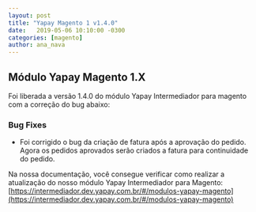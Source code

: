 ```yaml
---
layout: post
title: "Yapay Magento 1 v1.4.0"
date:   2019-05-06 10:10:00 -0300
categories: [magento]
author: ana_nava
---
```


## Módulo Yapay Magento 1.X

Foi liberada a versão 1.4.0 do módulo Yapay Intermediador para magento com a correção do bug abaixo:

<!-- more -->


### **Bug Fixes**

* Foi corrigido o bug da criação de fatura após a aprovação do pedido. Agora os pedidos aprovados serão criados a fatura para continuidade do pedido.





Na nossa documentação, você consegue verificar como realizar a atualização do nosso módulo Yapay Intermediador para Magento: [https://intermediador.dev.yapay.com.br/#/modulos-yapay-magento](https://intermediador.dev.yapay.com.br/#/modulos-yapay-magento)
